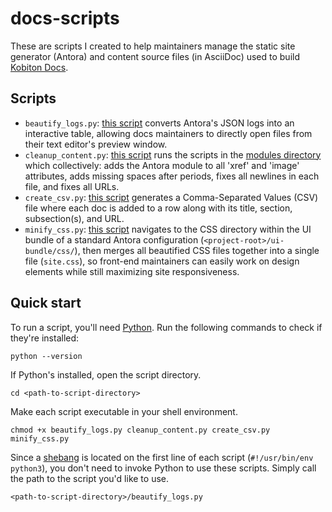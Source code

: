 # docs-scripts

These are scripts I created to help maintainers manage the static site generator (Antora) and content source files (in AsciiDoc) used to build [Kobiton Docs](https://docs.kobiton.com/).

## Scripts

* `beautify_logs.py`: [this script](scripts/beautify_logs.py) converts Antora's JSON logs into an interactive table, allowing docs maintainers to directly open files from their text editor's preview window.
* `cleanup_content.py`: [this script](scripts/cleanup_content.py) runs the scripts in the [modules directory](./modules) which collectively: adds the Antora module to all 'xref' and 'image' attributes, adds missing spaces after periods, fixes all newlines in each file, and fixes all URLs.
* `create_csv.py`: [this script](scripts/create_csv.py) generates a Comma-Separated Values (CSV) file where each doc is added to a row along with its title, section, subsection(s), and URL.
* `minify_css.py`: [this script](scripts/minify_css.py) navigates to the CSS directory within the UI bundle of a standard Antora configuration (`<project-root>/ui-bundle/css/`), then merges all beautified CSS files together into a single file (`site.css`), so front-end maintainers can easily work on design elements while still maximizing site responsiveness.

## Quick start

To run a script, you'll need [Python](https://www.python.org/downloads/). Run the following commands to check if they're installed:

```plaintext
python --version
```

If Python's installed, open the script directory.

```shell
cd <path-to-script-directory>
```

Make each script executable in your shell environment.

```shell
chmod +x beautify_logs.py cleanup_content.py create_csv.py minify_css.py
```

Since a [shebang](https://en.wikipedia.org/wiki/Shebang_(Unix)) is located on the first line of each script (`#!/usr/bin/env python3`), you don't need to invoke Python to use these scripts. Simply call the path to the script you'd like to use.

```shell
<path-to-script-directory>/beautify_logs.py
```
